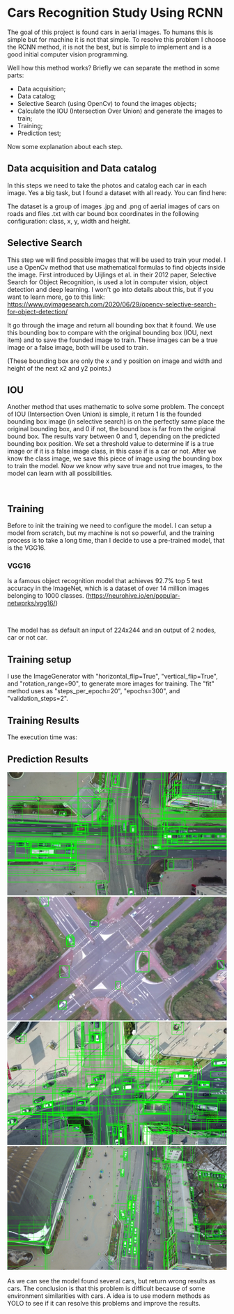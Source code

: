 # Cars Recognition Study Using RCNN


The goal of this project is found cars in aerial images. To humans this is simple but for machine it is not that simple.
To resolve this problem I choose the RCNN method, it is not the best, but is simple to implement and is a good initial computer vision programming.

Well how this method works?
Briefly we can separate the method in some parts:
- Data acquisition;
- Data catalog;
- Selective Search (using OpenCv) to found the images objects;
- Calculate the IOU (Intersection Over Union) and generate the images to train;
- Training;
- Prediction test;

Now some explanation about each step.

## Data acquisition and Data catalog
In this steps we need to take the photos and catalog each car in each image.
Yes a big task, but I found a dataset with all ready.
You can find here: <Link to car dataset>

The dataset is a group of images .jpg and .png of aerial images of cars on roads and files .txt with car bound box coordinates in the following configuration:
class, x, y, width and height.

## Selective Search
This step we will find possible images that will be used to train your model. I use a OpenCv method that use mathematical formulas to find objects inside the image.
First introduced by Uijlings et al. in their 2012 paper, Selective Search for Object Recognition, is used a lot in computer vision, object detection and deep learning.
I won't go into details about this, but if you want to learn more, go to this link: https://www.pyimagesearch.com/2020/06/29/opencv-selective-search-for-object-detection/

It go through the image and return all bounding box that it found. We use this bounding box to compare with the original bounding box (IOU, next item) and to save the founded image to train. These images can be a true image or a false image, both will be used to train.

(These bounding box are only the x and y position on image and width and height of the next x2 and y2 points.)

## IOU
Another method that uses mathematic to solve some problem. The concept of IOU (Intersection Oven Union) is simple, it return 1 is the founded bounding box image (in selective search) is on the perfectly same place the original bounding box, and 0 if not, the bound box is far from the original bound box.
The results vary between 0 and 1, depending on the predicted bounding box position.
We set a threshold value to determine if is a true image or if it is a false image class, in this case if is a car or not.
After we know the class image, we save this piece of image using the bounding box to train the model. Now we know why save true and not true images, to the model can learn with all possibilities.

<IMAGE>

## Training
Before to init the training we need to configure the model. I can setup a model from scratch, but my machine is not so powerful, and the training process is to take a long time, than I decide to use a pre-trained model, that is the VGG16.

### VGG16
Is a famous object recognition model that achieves 92.7% top 5 test accuracy in the ImageNet, which is a dataset of over 14 million images belonging to 1000 classes.
(https://neurohive.io/en/popular-networks/vgg16/)

<image>

The model has as default an input of 224x244 and an output of 2 nodes, car or not car.

## Training setup
I use the ImageGenerator with "horizontal_flip=True", "vertical_flip=True", and "rotation_range=90", to generate more images for training.
The "fit" method uses as "steps_per_epoch=20", "epochs=300", and "validation_steps=2".

## Training Results
The execution time was: <EXECUTION TIME>

<Accuracy plots>

## Prediction Results
![alt text](https://github.com/IvaStival/DataScience/blob/208a4f761f9d1b6817fd87715438706e59e6322c/CarsRecognition/images/pred1.jpg?raw=true)
![alt text](https://github.com/IvaStival/DataScience/blob/208a4f761f9d1b6817fd87715438706e59e6322c/CarsRecognition/images/pred2.jpg?raw=true)
![alt text](https://github.com/IvaStival/DataScience/blob/208a4f761f9d1b6817fd87715438706e59e6322c/CarsRecognition/images/pred3.jpg?raw=true)
![alt text](https://github.com/IvaStival/DataScience/blob/208a4f761f9d1b6817fd87715438706e59e6322c/CarsRecognition/images/pred4.jpg?raw=true)

As we can see the model found several cars, but return wrong results as cars.
The conclusion is that this problem is difficult because of some environment similarities with cars. A idea is to use modern methods as YOLO to see if it can resolve this problems and improve the results.

